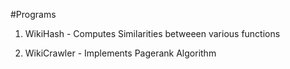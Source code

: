 #Programs 

1) WikiHash - Computes Similarities betweeen various functions

2) WikiCrawler - Implements Pagerank Algorithm
